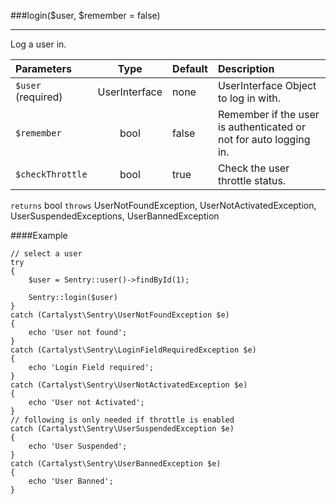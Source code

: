 <a id="login"></a>
###login($user, $remember = false)

----------

Log a user in.

Parameters                   | Type            | Default       | Description
:--------------------------- | :-------------: | :------------ | :--------------
`$user` (required)           | UserInterface   | none          | UserInterface Object to log in with.
`$remember`                  | bool            | false         | Remember if the user is authenticated or not for auto logging in.
`$checkThrottle`             | bool            | true          | Check the user throttle status.

`returns` bool
`throws`  UserNotFoundException, UserNotActivatedException, UserSuspendedExceptions, UserBannedException

####Example

	// select a user
	try
	{
		$user = Sentry::user()->findById(1);

		Sentry::login($user)
	}
	catch (Cartalyst\Sentry\UserNotFoundException $e)
	{
		echo 'User not found';
	}
	catch (Cartalyst\Sentry\LoginFieldRequiredException $e)
	{
		echo 'Login Field required';
	}
	catch (Cartalyst\Sentry\UserNotActivatedException $e)
	{
		echo 'User not Activated';
	}
	// following is only needed if throttle is enabled
	catch (Cartalyst\Sentry\UserSuspendedException $e)
	{
		echo 'User Suspended';
	}
	catch (Cartalyst\Sentry\UserBannedException $e)
	{
		echo 'User Banned';
	}